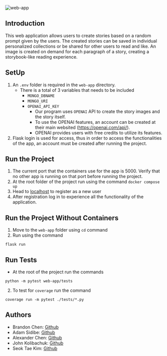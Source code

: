 ![web-app](https://github.com/software-students-fall2022/final-project-team9final/actions/workflows/build.yaml/badge.svg)

## Introduction

This web application allows users to create stories based on a random prompt given by the users. The created stories can be saved in individual personalized collections or be shared for other users to read and like. An image is created on demand for each paragraph of a story, creating a storybook-like reading experience.

## SetUp

1. An `.env` folder is required in the `web-app` directory. 
    - There is a total of 3 variables that needs to be included
        - `MONGO_DBNAME`
        - `MONGO_URI`
        - `OPENAI_API_KEY`
            - Our program uses `OPENAI` API to create the story images and the story itself.
            - To use the OPENAI features, an account can be created at their main websited (https://openai.com/api/).
            - OPENAI provides users with free credits to utilize its features.
2. Flask login is used for access, thus in order to access the functionalities of the app, an account must be created after running the project.

## Run the Project

1. The current port that the containers use for the app is 5000. Verify that no other app is running on that port before running the project.
2. At the root folder of the project run using the command `docker compose up`
3. Head to [localhost](http://127.0.0.1:5000/) to register as a new user
4. After registration log in to experience all the functionality of the application.

## Run the Project Without Containers
1. Move to the `web-app` folder using `cd` command
2. Run using the command
```
flask run
```

## Run Tests
- At the root of the project run the commands

```(python)
python -m pytest web-app/tests
```

2. To test for `coverage` run the command
```
coverage run -m pytest ./tests/*.py
```

## Authors
- Brandon Chen: [Github](https://github.com/b-chen00)
- Adam Sidibe: [Github](https://github.com/sidibee)
- Alexander Chen: [Github](https://github.com/TheAlexanderChen)
- John Kolibachuk: [Github](https://github.com/jkolib)
- Seok Tae Kim: [Github](https://github.com/seoktaekim)
